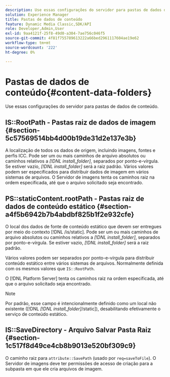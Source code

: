```yaml
---
description: Use essas configurações do servidor para pastas de dados de conteúdo.
solution: Experience Manager
title: Pastas de dados de conteúdo
feature: Dynamic Media Classic,SDK/API
role: Developer,Admin,User
exl-id: 9aa4121f-25f8-49d0-a304-7ae756c046f5
source-git-commit: 4f81f755789613222a66bed2961117604ae19e62
workflow-type: tm+mt
source-wordcount: '222'
ht-degree: 0%

---
```


# Pastas de dados de conteúdo{#content-data-folders}

Use essas configurações do servidor para pastas de dados de conteúdo.

## IS::RootPath - Pastas raiz de dados de imagem {#section-5c57569514bb4d00b19de31d2e137e3b}

A localização de todos os dados de origem, incluindo imagens, fontes e perfis ICC. Pode ser um ou mais caminhos de arquivo absolutos ou caminhos relativos a *[!DNL install_folder]*, separados por ponto-e-vírgula. Se estiver vazio, *[!DNL install_folder]* será a raiz padrão. Vários valores podem ser especificados para distribuir dados de imagem em vários sistemas de arquivos. O Servidor de imagens tenta os caminhos raiz na ordem especificada, até que o arquivo solicitado seja encontrado.

## PS::staticContent.rootPath - Pastas raiz de dados de conteúdo estático {#section-a4f5b6942b7b4abdbf825b1f2e932cfe}

O local dos dados de fonte de conteúdo estático que devem ser entregues por meio do contexto [!DNL /is/static]. Pode ser um ou mais caminhos de arquivo absolutos ou caminhos relativos a *[!DNL install_folder]*, separados por ponto-e-vírgula. Se estiver vazio, *[!DNL install_folder]* será a raiz padrão.

Vários valores podem ser separados por ponto-e-vírgula para distribuir conteúdo estático entre vários sistemas de arquivos. Normalmente definida com os mesmos valores que `IS::RootPath`.

O [!DNL Platform Server] tenta os caminhos raiz na ordem especificada, até que o arquivo solicitado seja encontrado.

>[!NOTE]
>
>Por padrão, esse campo é intencionalmente definido como um local não existente ([!DNL *[!DNL install_folder]*/static]), desabilitando efetivamente o serviço de conteúdo estático.

## IS::SaveDirectory - Arquivo Salvar Pasta Raiz {#section-1c517f8d49ce4cb8b9013e520bf309c9}

O caminho raiz para `attribute::SavePath` (usado por `req=saveToFile`). O Servidor de imagens deve ter permissões de acesso de criação para a subpasta em que ele cria arquivos de imagem.
